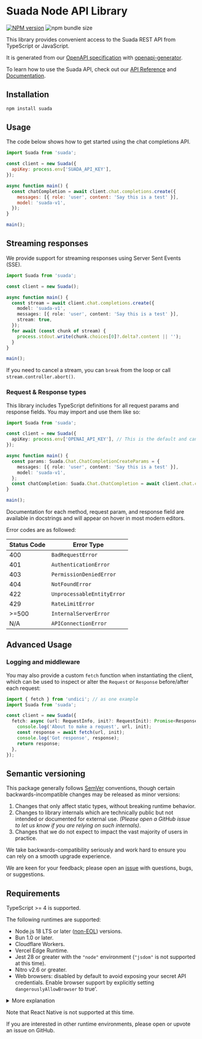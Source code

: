 # Suada Node API Library

[![NPM version](https://img.shields.io/npm/v/suada.svg)](https://npmjs.org/package/suada) ![npm bundle size](https://img.shields.io/bundlephobia/minzip/suada)

This library provides convenient access to the Suada REST API from TypeScript or JavaScript.

It is generated from our [OpenAPI specification](https://github.com/suada/suada-openapi) with [openapi-generator](https://github.com/OpenAPITools/openapi-generator).

To learn how to use the Suada API, check out our [API Reference](https://platform.suada.ai/) and [Documentation](https://docs.suada.ai/).

## Installation

```sh
npm install suada
```

## Usage

The code below shows how to get started using the chat completions API.

<!-- prettier-ignore -->
```js
import Suada from 'suada';

const client = new Suada({
  apiKey: process.env['SUADA_API_KEY'],
});

async function main() {
  const chatCompletion = await client.chat.completions.create({
    messages: [{ role: 'user', content: 'Say this is a test' }],
    model: 'suada-v1',
  });
}

main();
```

## Streaming responses

We provide support for streaming responses using Server Sent Events (SSE).

```ts
import Suada from 'suada';

const client = new Suada();

async function main() {
  const stream = await client.chat.completions.create({
    model: 'suada-v1',
    messages: [{ role: 'user', content: 'Say this is a test' }],
    stream: true,
  });
  for await (const chunk of stream) {
    process.stdout.write(chunk.choices[0]?.delta?.content || '');
  }
}

main();
```

If you need to cancel a stream, you can `break` from the loop
or call `stream.controller.abort()`.

### Request & Response types

This library includes TypeScript definitions for all request params and response fields. You may import and use them like so:

<!-- prettier-ignore -->
```ts
import Suada from 'suada';

const client = new Suada({
  apiKey: process.env['OPENAI_API_KEY'], // This is the default and can be omitted
});

async function main() {
  const params: Suada.Chat.ChatCompletionCreateParams = {
    messages: [{ role: 'user', content: 'Say this is a test' }],
    model: 'suada-v1',
  };
  const chatCompletion: Suada.Chat.ChatCompletion = await client.chat.completions.create(params);
}

main();
```

Documentation for each method, request param, and response field are available in docstrings and will appear on hover in most modern editors.

Error codes are as followed:

| Status Code | Error Type                 |
| ----------- | -------------------------- |
| 400         | `BadRequestError`          |
| 401         | `AuthenticationError`      |
| 403         | `PermissionDeniedError`    |
| 404         | `NotFoundError`            |
| 422         | `UnprocessableEntityError` |
| 429         | `RateLimitError`           |
| >=500       | `InternalServerError`      |
| N/A         | `APIConnectionError`       |

## Advanced Usage

### Logging and middleware

You may also provide a custom `fetch` function when instantiating the client,
which can be used to inspect or alter the `Request` or `Response` before/after each request:

```ts
import { fetch } from 'undici'; // as one example
import Suada from 'suada';

const client = new Suada({
  fetch: async (url: RequestInfo, init?: RequestInit): Promise<Response> => {
    console.log('About to make a request', url, init);
    const response = await fetch(url, init);
    console.log('Got response', response);
    return response;
  },
});
```

## Semantic versioning

This package generally follows [SemVer](https://semver.org/spec/v2.0.0.html) conventions, though certain backwards-incompatible changes may be released as minor versions:

1. Changes that only affect static types, without breaking runtime behavior.
2. Changes to library internals which are technically public but not intended or documented for external use. _(Please open a GitHub issue to let us know if you are relying on such internals)_.
3. Changes that we do not expect to impact the vast majority of users in practice.

We take backwards-compatibility seriously and work hard to ensure you can rely on a smooth upgrade experience.

We are keen for your feedback; please open an [issue](https://www.github.com/suada/suada-node/issues) with questions, bugs, or suggestions.

## Requirements

TypeScript >= 4 is supported.

The following runtimes are supported:

- Node.js 18 LTS or later ([non-EOL](https://endoflife.date/nodejs)) versions.
- Bun 1.0 or later.
- Cloudflare Workers.
- Vercel Edge Runtime.
- Jest 28 or greater with the `"node"` environment (`"jsdom"` is not supported at this time).
- Nitro v2.6 or greater.
- Web browsers: disabled by default to avoid exposing your secret API credentials. Enable browser support by explicitly setting `dangerouslyAllowBrowser` to true'.
<details>
  <summary>More explanation</summary>
  ### Why is this dangerous?
  Enabling the `dangerouslyAllowBrowser` option can be dangerous because it exposes your secret API credentials in the client-side code. Web browsers are inherently less secure than server environments,
  any user with access to the browser can potentially inspect, extract, and misuse these credentials. This could lead to unauthorized access using your credentials and potentially compromise sensitive data or functionality.
  ### When might this not be dangerous?
  In certain scenarios where enabling browser support might not pose significant risks:
  - Internal Tools: If the application is used solely within a controlled internal environment where the users are trusted, the risk of credential exposure can be mitigated.
  - Public APIs with Limited Scope: If your API has very limited scope and the exposed credentials do not grant access to sensitive data or critical operations, the potential impact of exposure is reduced.
  - Development or debugging purpose: Enabling this feature temporarily might be acceptable, provided the credentials are short-lived, aren't also used in production environments, or are frequently rotated.
</details>

Note that React Native is not supported at this time.

If you are interested in other runtime environments, please open or upvote an issue on GitHub.